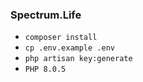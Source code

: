 ### Spectrum.Life

- `composer install`
- `cp .env.example .env`
- `php artisan key:generate`
- `PHP 8.0.5`
